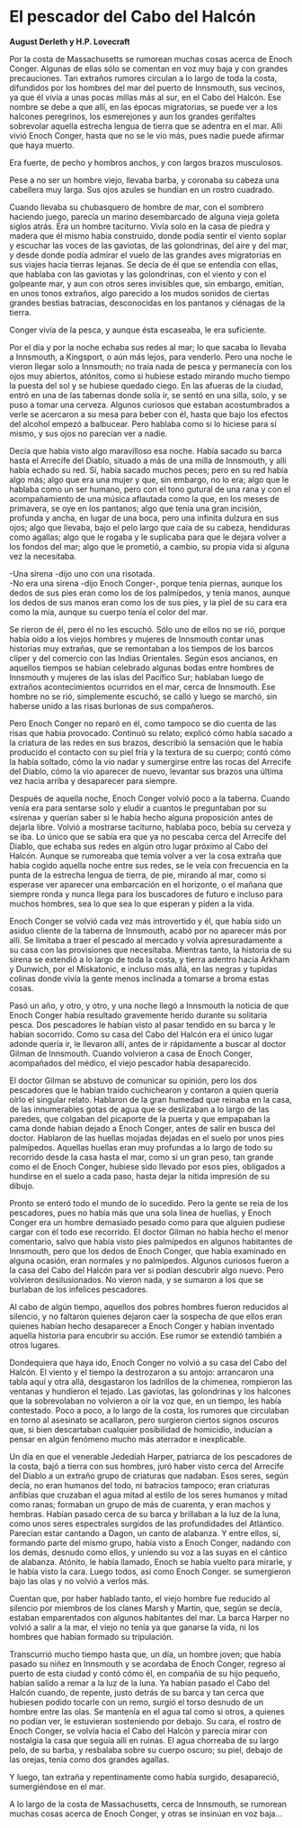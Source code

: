 # El pescador del Cabo del Halcón
**August Derleth y H.P. Lovecraft**

Por la costa de Massachusetts se rumorean muchas cosas acerca de Enoch
Conger. Algunas de ellas sólo se comentan en voz muy baja y con grandes
precauciones. Tan extraños rumores circulan a lo largo de toda la
costa, difundidos por los hombres del mar del puerto de Innsmouth, sus
vecinos, ya que él vivía a unas pocas millas más al sur, en el Cabo del
Halcón. Ese nombre se debe a que allí, en las épocas migratorias, se
puede ver a los halcones peregrinos, los esmerejones y aun los grandes
gerifaltes sobrevolar aquella estrecha lengua de tierra que se adentra
en el mar. Allí vivió Enoch Conger, hasta que no se le vio más, pues
nadie puede afirmar que haya muerto.

Era fuerte, de pecho y hombros anchos, y con largos brazos musculosos.

Pese a no ser un hombre viejo, llevaba barba, y coronaba su cabeza una
cabellera muy larga. Sus ojos azules se hundían en un rostro cuadrado.

Cuando llevaba su chubasquero de hombre de mar, con el sombrero
haciendo juego, parecía un marino desembarcado de alguna vieja goleta
siglos atrás. Era un hombre taciturno. Vivía solo en la casa de piedra
y madera que él mismo había construido, donde podía sentir el viento
soplar y escuchar las voces de las gaviotas, de las golondrinas, del
aire y del mar, y desde donde podía admirar el vuelo de las grandes
aves migratorias en sus viajes hacia tierras lejanas. Se decía de él
que se entendía con ellas, que hablaba con las gaviotas y las
golondrinas, con el viento y con el golpeante mar, y aun con otros
seres invisibles que, sin embargo, emitían, en unos tonos extraños,
algo parecido a los mudos sonidos de ciertas grandes bestias batracias,
desconocidas en los pantanos y ciénagas de la tierra.

Conger vivía de la pesca, y aunque ésta escaseaba, le era suficiente.

Por el día y por la noche echaba sus redes al mar; lo que sacaba lo
llevaba a Innsmouth, a Kingsport, o aún más lejos, para venderlo. Pero
una noche le vieron llegar solo a Innsmouth; no traía nada de pesca y
permanecía con los ojos muy abiertos, atónitos, como si hubiese estado
mirando mucho tiempo la puesta del sol y se hubiese quedado ciego. En
las afueras de la ciudad, entró en una de las tabernas donde solía ir,
se sentó en una silla, solo, y se puso a tomar una cerveza. Algunos
curiosos que estaban acostumbrados a verle se acercaron a su mesa para
beber con él, hasta que bajo los efectos del alcohol empezó a
balbucear. Pero hablaba como si lo hiciese para sí mismo, y sus ojos no
parecían ver a nadie.

Decía que había visto algo maravilloso esa noche. Había sacado su barca
hasta el Arrecife del Diablo, situado a más de una milla de Innsmouth,
y allí había echado su red. Sí, había sacado muchos peces; pero en su
red había algo más; algo que era una mujer y que, sin embargo, no lo
era; algo que le hablaba como un ser humano, pero con el tono gutural
de una rana y con el acompañamiento de una música aflautada como la
que, en los meses de primavera, se oye en los pantanos; algo que tenía
una gran incisión, profunda y ancha, en lugar de una boca, pero una
infinita dulzura en sus ojos; algo que llevaba, bajo el pelo largo que
caía de su cabeza, hendiduras como agallas; algo que le rogaba y le
suplicaba para que le dejara volver a los fondos del mar; algo que le
prometió, a cambio, su propia vida si alguna vez la necesitaba.

-Una sirena -dijo uno con una risotada.  
-No era una sirena -dijo Enoch Conger-, porque tenía piernas, aunque
los dedos de sus pies eran como los de los palmípedos, y tenía manos,
aunque los dedos de sus manos eran como los de sus pies, y la piel de
su cara era como la mía, aunque su cuerpo tenía el color del mar.

Se rieron de él, pero él no les escuchó. Sólo uno de ellos no se rió,
porque había oído a los viejos hombres y mujeres de Innsmouth contar
unas historias muy extrañas, que se remontaban a los tiempos de los
barcos clíper y del comercio con las Indias Orientales. Según esos
ancianos, en aquellos tiempos se habían celebrado algunas bodas entre
hombres de Innsmouth y mujeres de las islas del Pacífico Sur; hablaban
luego de extraños acontecimientos ocurridos en el mar, cerca de
Innsmouth. Ese hombre no se rió, simplemente escuchó, se calló y luego
se marchó, sin haberse unido a las risas burlonas de sus compañeros.

Pero Enoch Conger no reparó en él, como tampoco se dio cuenta de las
risas que había provocado. Continuó su relato; explicó cómo había
sacado a la criatura de las redes en sus brazos, describió la sensación
que le había producido el contacto con su piel fría y la textura de su
cuerpo; contó cómo la había soltado, cómo la vio nadar y sumergirse
entre las rocas del Arrecife del Diablo, cómo la vio aparecer de nuevo,
levantar sus brazos una última vez hacia arriba y desaparecer para
siempre.

Después de aquella noche, Enoch Conger volvió poco a la taberna. Cuando
venía era para sentarse solo y eludir a cuantos le preguntaban por su
«sirena» y querían saber si le había hecho alguna proposición antes de
dejarla libre. Volvió a mostrarse taciturno, hablaba poco, bebía su
cerveza y se iba. Lo único que se sabía era que ya no pescaba cerca del
Arrecife del Diablo, que echaba sus redes en algún otro lugar próximo
al Cabo del Halcón. Aunque se rumoreaba que temía volver a ver la cosa
extraña que había cogido aquella noche entre sus redes, se le veía con
frecuencia en la punta de la estrecha lengua de tierra, de pie, mirando
al mar, como si esperase ver aparecer una embarcación en el horizonte,
o el mañana que siempre ronda y nunca llega para los buscadores de
futuro e incluso para muchos hombres, sea lo que sea lo que esperan y
piden a la vida.

Enoch Conger se volvió cada vez más introvertido y él, que había sido
un asiduo cliente de la taberna de Innsmouth, acabó por no aparecer más
por allí. Se limitaba a traer el pescado al mercado y volvía
apresuradamente a su casa con las provisiones que necesitaba. Mientras
tanto, la historia de su sirena se extendió a lo largo de toda la
costa, y tierra adentro hacia Arkham y Dunwich, por el Miskatonic, e
incluso más allá, en las negras y tupidas colinas donde vivía la gente
menos inclinada a tomarse a broma estas cosas.

Pasó un año, y otro, y otro, y una noche llegó a Innsmouth la noticia
de que Enoch Conger había resultado gravemente herido durante su
solitaria pesca. Dos pescadores le habían visto al pasar tendido en su
barca y le habían socorrido. Como su casa del Cabo del Halcón era el
único lugar adonde quería ir, le llevaron allí, antes de ir rápidamente
a buscar al doctor Gilman de Innsmouth. Cuando volvieron a casa de
Enoch Conger, acompañados del médico, el viejo pescador había
desaparecido.

El doctor Gilman se abstuvo de comunicar su opinión, pero los dos
pescadores que le habían traído cuchichearon y contaron a quien quería
oírlo el singular relato. Hablaron de la gran humedad que reinaba en la
casa, de las innumerables gotas de agua que se deslizaban a lo largo de
las paredes, que colgaban del picaporte de la puerta y que empapaban la
cama donde habían dejado a Enoch Conger, antes de salir en busca del
doctor. Hablaron de las huellas mojadas dejadas en el suelo por unos
pies palmípedos. Aquellas huellas eran muy profundas a lo largo de todo
su recorrido desde la casa hasta el mar, como si un gran peso, tan
grande como el de Enoch Conger, hubiese sido llevado por esos pies,
obligados a hundirse en el suelo a cada paso, hasta dejar la nítida
impresión de su dibujo.

Pronto se enteró todo el mundo de lo sucedido. Pero la gente se reía de
los pescadores, pues no había más que una sola línea de huellas, y
Enoch Conger era un hombre demasiado pesado como para que alguien
pudiese cargar con él todo ese recorrido. El doctor Gilman no había
hecho el menor comentario, salvo que había visto pies palmípedos en
algunos habitantes de Innsmouth, pero que los dedos de Enoch Conger,
que había examinado en alguna ocasión, eran normales y no palmípedos.
Algunos curiosos fueron a la casa del Cabo del Halcón para ver si
podían descubrir algo nuevo. Pero volvieron desilusionados. No vieron
nada, y se sumaron a los que se burlaban de los infelices pescadores.

Al cabo de algún tiempo, aquellos dos pobres hombres fueron reducidos
al silencio, y no faltaron quienes dejaron caer la sospecha de que
ellos eran quienes habían hecho desaparecer a Enoch Conger y habían
inventado aquella historia para encubrir su acción. Ese rumor se
extendió también a otros lugares.

Dondequiera que haya ido, Enoch Conger no volvió a su casa del Cabo del
Halcón. El viento y el tiempo la destrozaron a su antojo: arrancaron
una tabla aquí y otra allá, desgastaron los ladrillos de la chimenea,
rompieron las ventanas y hundieron el tejado. Las gaviotas, las
golondrinas y los halcones que la sobrevolaban no volvieron a oír la
voz que, en un tiempo, les había contestado. Poco a poco, a lo largo de
la costa, los rumores que circulaban en torno al asesinato se
acallaron, pero surgieron ciertos signos oscuros que, si bien
descartaban cualquier posibilidad de homicidio, inducían a pensar en
algún fenómeno mucho más aterrador e inexplicable.

Un día en que el venerable Jedediah Harper, patriarca de los pescadores
de la costa, bajó a tierra con sus hombres, juró haber visto cerca del
Arrecife del Diablo a un extraño grupo de criaturas que nadaban. Esos
seres, según decía, no eran humanos del todo, ni batracios tampoco;
eran criaturas anfibias que cruzaban el agua mitad al estilo de los
seres humanos y mitad como ranas; formaban un grupo de más de cuarenta,
y eran machos y hembras. Habían pasado cerca de su barca y brillaban a
la luz de la luna, como unos seres espectrales surgidos de las
profundidades del Atlántico. Parecían estar cantando a Dagon, un canto
de alabanza. Y entre ellos, sí, formando parte del mismo grupo, había
visto a Enoch Conger, nadando con los demás, desnudo como ellos, y
uniendo su voz a las suyas en el cántico de alabanza. Atónito, le había
llamado, Enoch se había vuelto para mirarle, y le había visto la cara.
Luego todos, así como Enoch Conger. se sumergieron bajo las olas y no
volvió a verlos más.

Cuentan que, por haber hablado tanto, el viejo hombre fue reducido al
silencio por miembros de los clanes Marsh y Martin, que, según se
decía, estaban emparentados con algunos habitantes del mar. La barca
Harper no volvió a salir a la mar, el viejo no tenía ya que ganarse la
vida, ni los hombres que habían formado su tripulación.

Transcurrió mucho tiempo hasta que, un día, un hombre joven; que había
pasado su niñez en Innsmouth y se acordaba de Enoch Conger, regreso al
puerto de esta ciudad y contó cómo él, en compañía de su hijo pequeño,
habían salido a remar a la luz de la luna. Ya habían pasado el Cabo del
Halcón cuando, de repente, justo detrás de su barca y tan cerca que
hubiesen podido tocarle con un remo, surgió el torso desnudo de un
hombre entre las olas. Se mantenía en el agua tal como si otros, a
quienes no podían ver, le estuvieran sosteniendo por debajo. Su cara,
el rostro de Enoch Conger, se volvía hacia el Cabo del Halcón y parecía
mirar con nostalgia la casa que seguía allí en ruinas. El agua
chorreaba de su largo pelo, de su barba, y resbalaba sobre su cuerpo
oscuro; su piel, debajo de las orejas, tenía como dos grandes agallas.

Y luego, tan extraña y repentinamente como había surgido, desapareció,
sumergiéndose en el mar.

A lo largo de la costa de Massachusetts, cerca de Innsmouth, se
rumorean muchas cosas acerca de Enoch Conger, y otras se insinúan en
voz baja...